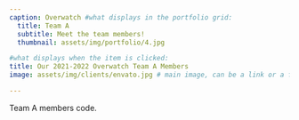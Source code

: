 ```yaml
---
caption: Overwatch #what displays in the portfolio grid:
  title: Team A
  subtitle: Meet the team members!
  thumbnail: assets/img/portfolio/4.jpg

#what displays when the item is clicked:
title: Our 2021-2022 Overwatch Team A Members
image: assets/img/clients/envato.jpg # main image, can be a link or a file in assets/img/portfolio

---
```


Team A members code.
